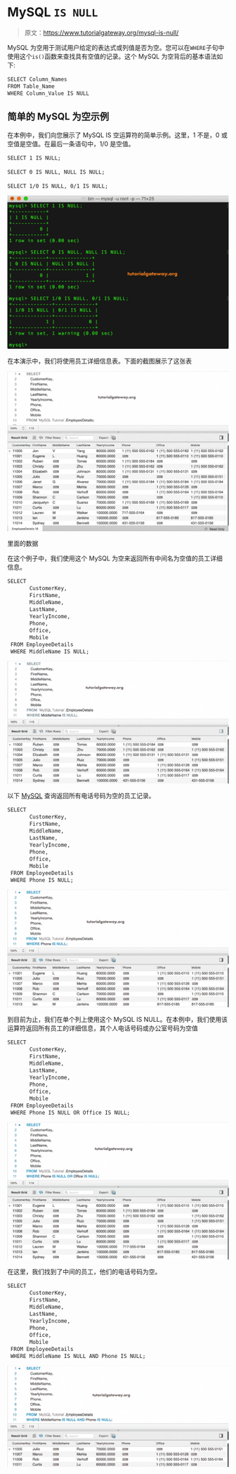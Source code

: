 # MySQL `IS NULL`

> 原文：<https://www.tutorialgateway.org/mysql-is-null/>

MySQL 为空用于测试用户给定的表达式或列值是否为空。您可以在`WHERE`子句中使用这个`is()`函数来查找具有空值的记录。这个 MySQL 为空背后的基本语法如下:

```
SELECT Column_Names  
FROM Table_Name
WHERE Column_Value IS NULL
```

## 简单的 MySQL 为空示例

在本例中，我们向您展示了 MySQL IS 空运算符的简单示例。这里，1 不是，0 或空值是空值。在最后一条语句中，1/0 是空值。

```
SELECT 1 IS NULL;

SELECT 0 IS NULL, NULL IS NULL;

SELECT 1/0 IS NULL, 0/1 IS NULL;
```

![MySQL IS NULL Operator 1](img/4237e38e0483dd348c50920097fa65c7.png)

在本演示中，我们将使用员工详细信息表。下面的截图展示了这张表

![MySQL IS NULL Operator 2](img/ee043aa600369b07e0eec83ce1e61181.png)

里面的数据

在这个例子中，我们使用这个 MySQL 为空来返回所有中间名为空值的员工详细信息。

```
SELECT 
       CustomerKey,
       FirstName, 
       MiddleName,
       LastName,
       YearlyIncome,
       Phone,
       Office,
       Mobile
 FROM EmployeeDetails
 WHERE MiddleName IS NULL;
```

![MySQL IS NULL Operator 3](img/3757613df4cd5cb9ecaf2a2bfcb5da21.png)

以下 [MySQL](https://www.tutorialgateway.org/mysql-tutorial/) 查询返回所有电话号码为空的员工记录。

```
SELECT 
       CustomerKey,
       FirstName, 
       MiddleName,
       LastName,
       YearlyIncome,
       Phone,
       Office,
       Mobile
 FROM EmployeeDetails
 WHERE Phone IS NULL;
```

![MySQL IS NULL Operator 4](img/dc3649d0af8e8de2698f89038a4296a1.png)

到目前为止，我们在单个列上使用这个 MySQL IS NULL。在本例中，我们使用该运算符返回所有员工的详细信息，其个人电话号码或办公室号码为空值

```
SELECT 
       CustomerKey,
       FirstName, 
       MiddleName,
       LastName,
       YearlyIncome,
       Phone,
       Office,
       Mobile
 FROM EmployeeDetails
 WHERE Phone IS NULL OR Office IS NULL;
```

![MySQL IS NULL Operator 5](img/780a28eae0f106321ac0d357e3a925e6.png)

在这里，我们找到了中间的员工，他们的电话号码为空。

```
SELECT 
       CustomerKey,
       FirstName, 
       MiddleName,
       LastName,
       YearlyIncome,
       Phone,
       Office,
       Mobile
 FROM EmployeeDetails
 WHERE MiddleName IS NULL AND Phone IS NULL;
```

![MySQL IS NULL Operator 6](img/a019855036fa92f08c8249c0a4f042cb.png)